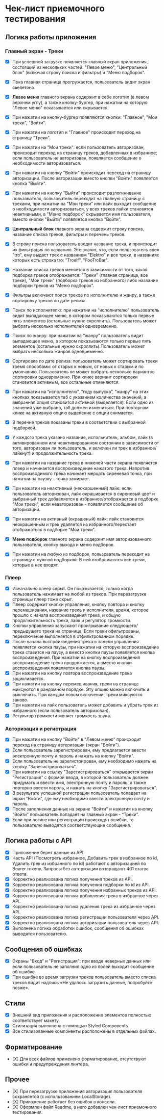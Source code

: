 # Чек-лист приемочного тестирования

## Логика работы приложения

### Главный экран - Треки

- [X] При успешной загрузке появляется главный экран приложения, состоящий из нескольких частей: "Левое меню", "Центральный блок" (включая строку поиска и фильтры)
и "Меню подборок".
- [X] Пока главная страница прогружается, пользователь видит экран скелетона.

- [X] **Левое меню** главного экрана содержит в себе логотип (в левом верхнем углу), а также кнопку-бургер, при нажатии на которую "Левое меню" показывается или скрывается.
- [X] При нажатии на кнопку-бургер появляются кнопки: "Главное", "Мои треки", "Войти".
- [X] При нажатии на логотип и "Главное" происходит переход на страницу "Треки".
- [X] При нажатии на "Мои треки": если пользователь авторизован, происходит переход на страницу треков, добавленных в избранное; если пользователь не авторизован, появляется сообщение о необходимости авторизоваться.
- [X] При нажатии на кнопку "Войти" происходит переход на страницу авторизации. После авторизации вместо кнопки "Войти" появляется кнопка "Выйти".
- [X] При нажатии на кнопку "Выйти" происходит разлогинивание пользователя, пользователь переходит на главную страницу с треками, при нажатии на "Мои треки" или лайк выходит сообщение о необходимости авторизоваться, у всех треков лайки становятся неактивными, в "Меню подборок" скрывается имя пользователя, вместо кнопки "Выйти" появляется кнопка "Войти".

- [X] **Центральный блок** главного экрана содержит строку поиска, название списка треков, фильтры и перечень треков.
- [X] В строке поиска пользователь вводит название трека, и происходит их фильтрация по названию. Это значит, что, если пользователь ввел "tro", ему выдаст трек с названием "Elektro" и все треки, в названиях которых есть строка tro: "Troelf", "FooTroBar".
- [X] Название списка треков меняется в зависимости от того, какая подборка треков отображается: "Треки" (главная страница, все треки), "Мои треки" (подборка треков из избранного) либо название подборки треков из "Меню подборок".
- [X] Фильтры включают поиск треков по исполнителю и жанру, а также сортировку треков по дате релиза. 
- [X] Поиск по исполнителю: при нажатии на “исполнителю” пользователь видит выпадающее меню, в котором показываются только первые пять элементов (остальные нужно скроллить). Пользователь может выбрать несколько исполнителей одновременно.
- [X] Поиск по жанру: при нажатии на “жанру” пользователь видит выпадающее меню, в котором показываются только первые пять элементов (остальные нужно скроллить).Пользователь может выбрать несколько жанров одновременно.
- [X] Сортировка по дате релиза: пользователь может сортировать треки тремя способами: от старых к новым, от новых к старым и по умолчанию. Пользователь не может выбрать несколько вариантов сортировки одновременно. При клике вариант сортировки становится активным, все остальные отменяются.
- [X] При нажатии на “исполнителю”, “году выпуска”, “жанру” на этих кнопках показывается таб с указанием количества значений, а выбранная опция становится активной (выделяется). Если одно из значений уже выбрано, таб должен измениться. При повторном клике на активную опцию выделение с опции снимается.
- [X] В перечне треков показаны треки в соответствии с выбранной подборкой.
- [X] У каждого трека указано название, испольнитель, альбом, лайк (в активированном или неактивированном состоянии в зависимости от того, авторизован ли пользователь, и включен ли трек в избранное/лайкнут) и продолжительность трека.
- [X] При нажатии на название трека в ниженей части экрана появляется плеер и начинается воспроизведение нажатого трека. Напротив воспроизводимого трека начинает мерцать сиреневая точка, при нажатии на паузку - точка замирает.
- [X] При нажатии на неактивный (неокаршенный) лайк: если пользователь авторизован, лайк окрашивается в сиреневый цвет и выбранный трек добавляется в избранное/отображается в подборке "Мои треки", если неавторизован - появляется сообщение об авторизации.
- [X] При нажатии на активный (окрашеный) лайк: лайк становится неокрашенным и трек удаляется из избранного/перестает отображаться в подборке "Мои треки".

- [X] **Меню подборок** главного экрана содержит имя авторизованного пользователя, кнопку выхода и меню подборок.
- [X] При нажатии на любую из подборок, пользователь переходит на страницу с нужной подборкой. В ней отображаются все треки, которые в нее входят.

### Плеер

- [X] Изначально плеер скрыт. Он показывается, только когда пользователь нажимает на любой из треков. При перезагрузке страницы плеер тоже скрыт.
- [X] Плеер содержит кнопки управления, кнопку повтора и кнопку перемешивания, название трека и исполнителя, время, которое прошло с начала воспроизведения трека, и общую продолжительность трека, лайк и регулятор громкости.
- [X] Кнопки управления запускают проигрывание следующего/предыдущего трека на странице. Если треки офильтрованы, переключение выполняется в отфильтрованном порядке.
- [X] После начала воспроизведения трека в панели управления появляется кнопка паузы, при нажатии на которую воспроизведение трека ставится на паузу, а вместо кнопки паузы появляется кнопка воспроизведения. При нажатии на кнопку воспроизведения воспроизведение трека продолжается, а вместо кнопки воспроизведения появляется кнопка паузы. 
- [X] При нажатии на кнопку повтора воспроизведение трека зацикливается.
- [X] При нажатии на кнопку перемешивания, треки на странице миксуются в рандомном порядке. Эту опцию можно включить и выключить. При каждом новом включении, треки миксуются заново.
- [X] При нажатии на лайк пользователь может добавить и убрать трек из избранного (если пользователь авторизован).
- [X] Регулятор громкости меняет громкость звука.

### Авторизация и регистрация

- [X] При нажатии на кнопку "Войти" в "Левом меню" происходит переход на страницу авторизации (экран "Войти").
- [X] Если пользователь зарегистрирован, ему предлагается ввести электронную почту и пароль и нажать на кнопку "Войти".
- [X] Если пользователь не зарегистрирован, ему необходимо нажать на кнопку "Зарегистрироваться".
- [X] При нажатии на ссылку "Зарегистрироваться" открывается экран "Регистрация" с формой ввода, в которой пользователь должен придумать и ввести имя, электронную почту и пароль, а также повторно ввести пароль, и нажать на кнопку "Зарегистрироваться".
- [X] В результате успешной регистрации пользователь попадает на экран "Войти", где ему необходимо ввести электронную почту и пароль.
- [X] После заполнения данных на экране "Войти" и нажатия на кнопку “Войти” пользователь попадает на главный экран - “Треки”.
- [X] Если при логине или регистрации происходят ошибки, то пользователю выводятся соответствующие сообщения.

## Логика работы с API
- [X] Приложение берет данные из API.
- [X] Часть API (Посмотреть избранное, Добавить трек в избранное по id, Удалить трек из избранного по id) работают с авторизацией по Bearer токену. Запросы без авторизации возвращают 401 статус ответа.
- [X] Корректно реализована логика получения треков из API. 
- [X] Корректно реализована логика получения подборки по id из API. 
- [X] Корректно реализована логика получения избранных треков из API. 
- [X] Корректно реализована логика добавления трека в избранное через API. 
- [X] Корректно реализована логика удаления трека из избранное через API. 
- [X] Корректно реализована логика регистрации пользователя через API. 
- [X] Корректно реализована логика авторизации пользователя через API. 
- [X] Выполнена логика обработки ошибок, сообщения об ошибках выводятся пользователю.

## Сообщения об ошибках

- [X] Экраны "Вход" и "Регистрация": при вводе неверных данных или если пользователь не заполнил одно из полей выходит сообщение об ошибке.
- [X] При ошибке во время загрузки треков пользователь вместо списка треков видит надпись «Не удалось загрузить данные, попробуйте позже».

## Стили

- [X] Внешний вид приложения и расположение элементов полностью соответствует макету. 
- [X] Стилизация выполнена с помощью Styled Components. 
- [X] Все стилизованные компоненты расположены в отдельных файлах.

## Форматирование

- [Х] Для всех файлов применено форматирование, отсутствуют ошибки и предупреждения линтера.

## Прочее

- [Х] При перезагрузке приложения авторизация пользователя сохраняется (с использованием LocalStorage).
- [Х] Приложение работает без ошибок в консоли.
- [Х] Оформлен файл Readme, в него добавлен чек-лист приемочного тестирования.
